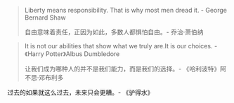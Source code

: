 



> Liberty means responsibility. That is why most men dread it. - George Bernard Shaw
> 
> 自由意味着责任，正因为如此，多数人都惧怕自由。- 乔治·萧伯纳

> It is not our abilities that show what we truly are.It is our choices. - 《Harry Potter》Albus Dumbledore
> 
> 让我们成为哪种人的并不是我们能力，而是我们的选择。- 《哈利波特》阿不思·邓布利多

过去的如果就这么过去，未来只会更糟。- 《驴得水》